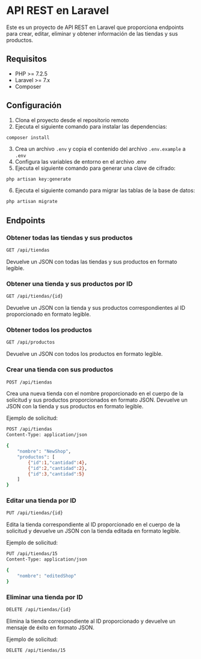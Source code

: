 # API REST en Laravel
Este es un proyecto de API REST en Laravel que proporciona endpoints para crear, editar, eliminar y obtener información de las tiendas y sus productos.

## Requisitos
- PHP >= 7.2.5
- Laravel >= 7.x
- Composer

## Configuración
1. Clona el proyecto desde el repositorio remoto
2. Ejecuta el siguiente comando para instalar las dependencias:
```bash
composer install
```
3. Crea un archivo `.env` y copia el contenido del archivo `.env.example` a `.env`
4. Configura las variables de entorno en el archivo .env
5. Ejecuta el siguiente comando para generar una clave de cifrado:
```vbnet
php artisan key:generate
```
6. Ejecuta el siguiente comando para migrar las tablas de la base de datos:
```bash
php artisan migrate
```

## Endpoints
### Obtener todas las tiendas y sus productos
```bash
GET /api/tiendas
```
Devuelve un JSON con todas las tiendas y sus productos en formato legible.

### Obtener una tienda y sus productos por ID
```bash
GET /api/tiendas/{id}
```
Devuelve un JSON con la tienda y sus productos correspondientes al ID proporcionado en formato legible.

### Obtener todos los productos
```bash
GET /api/productos
```
Devuelve un JSON con todos los productos en formato legible.

### Crear una tienda con sus productos
```bash
POST /api/tiendas
```
Crea una nueva tienda con el nombre proporcionado en el cuerpo de la solicitud y sus productos proporcionados en formato JSON. Devuelve un JSON con la tienda y sus productos en formato legible.

Ejemplo de solicitud:

```bash
POST /api/tiendas
Content-Type: application/json

{
    "nombre": "NewShop",
    "productos": [
        {"id":1,"cantidad":4},
        {"id":2,"cantidad":2},
        {"id":3,"cantidad":5}
    ]
}
```

### Editar una tienda por ID
```bash
PUT /api/tiendas/{id}
```
Edita la tienda correspondiente al ID proporcionado en el cuerpo de la solicitud y devuelve un JSON con la tienda editada en formato legible.

Ejemplo de solicitud:

```bash
PUT /api/tiendas/15
Content-Type: application/json

{
    "nombre": "editedShop"
}
```

### Eliminar una tienda por ID
```bash
DELETE /api/tiendas/{id}
```
Elimina la tienda correspondiente al ID proporcionado y devuelve un mensaje de éxito en formato JSON.

Ejemplo de solicitud:

```bash
DELETE /api/tiendas/15
```